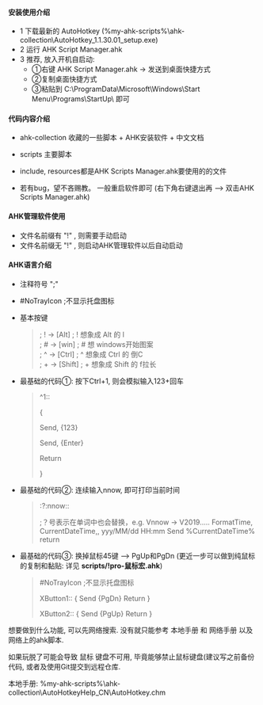 #### 安装使用介绍

- 1 下载最新的 AutoHotkey (%my-ahk-scripts%\\ahk-collection\\AutoHotkey_1.1.30.01_setup.exe)    
- 2 运行 AHK Script Manager.ahk  
- 3 推荐, 放入开机自启动:  
  -  ①右键 AHK Script Manager.ahk → 发送到桌面快捷方式  
  -  ②复制桌面快捷方式  
  -  ③粘贴到 C:\ProgramData\Microsoft\Windows\Start Menu\Programs\StartUp\   即可    

#### 代码内容介绍

- ahk-collection 收藏的一些脚本 + AHK安装软件 + 中文文档  
- scripts     主要脚本
- include, resources都是AHK Scripts Manager.ahk要使用的的文件

- 若有bug，望不吝赐教。 一般重启软件即可 (右下角右键退出再 --> 双击AHK Scripts Manager.ahk)




#### AHK管理软件使用

- 文件名前缀有 "!" , 则需要手动启动
- 文件名前缀无 "!" , 则启动AHK管理软件以后自动启动



#### AHK语言介绍

- 注释符号 ";"

- #NoTrayIcon  ;不显示托盘图标

- 基本按键

  > ; ! →  [Alt]        ; ! 想象成 Alt   的 l  
  > ; # →  [win]        ; # 想           windows开始图案  
  > ; ^ →  [Ctrl]       ; ^ 想象成 Ctrl  的 倒C  
  > ; + →  [Shift]      ; + 想象成 Shift 的 f拉长  

- 最基础的代码①:  按下Ctrl+1, 则会模拟输入123+回车

  > ^1::
  >
  > {
  >
  > Send, {123}
  >
  > Send, {Enter}
  >
  > Return
  >
  > }

- 最基础的代码②: 连续输入nnow, 即可打印当前时间

  > :?:nnow::
  >
  > ;？号表示在单词中也会替换，e.g. Vnnow → V2019.....
  > FormatTime, CurrentDateTime,, yyy/MM/dd HH:mm
  > Send %CurrentDateTime%
  > return



- 最基础的代码③:  换掉鼠标45键 --> PgUp和PgDn (更近一步可以做到纯鼠标的复制和黏贴: 详见 **scripts/!pro-鼠标宏.ahk**)

  > #NoTrayIcon  ;不显示托盘图标
  >
  > XButton1::
  > {
  > 	Send {PgDn}
  > 	Return
  > }
  >
  > XButton2::
  > {
  > 	Send {PgUp}
  > 	Return
  > }

想要做到什么功能, 可以先网络搜索.  没有就只能参考 本地手册 和 网络手册 以及网络上的ahk脚本.

如果玩脱了可能会导致 鼠标 键盘不可用, 毕竟能够禁止鼠标键盘(建议写之前备份代码, 或者及使用Git提交到远程仓库.

本地手册:  %my-ahk-scripts%\\ahk-collection\\AutoHotkeyHelp_CN\AutoHotkey.chm